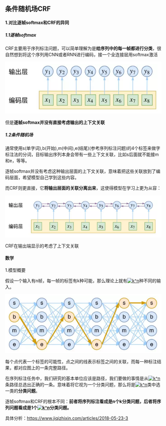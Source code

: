 ## 条件随机场CRF

#### 1.对比逐帧softmax和CRF的异同

##### 1.1逐帧softmax

CRF主要用于序列标注问题，可以简单理解为是**给序列中的每一帧都进行分类**，很自然想到将这个序列用CNN或者RNN进行编码，接一个全连接层用softmax激活

![](https://github.com/Wupingyang/NLP-topic/blob/master/raw/softmax.png)

但是**逐帧softmax并没有直接考虑输出的上下文关联**

##### 1.2条件随机场

通常使用s(单字词),b(开始),m(中间),e(结尾)(参考序列标注问题)的4个标签来做字标注法的分词，目标输出序列本身会带有一些上下文关联，比如s后面就不能接m和e，等等。

逐帧softmax并没有考虑这种输出层面的上下文关联，意味着把这些关联放到了编码层面，希望模型自己学到这些内容。

而CRF则更直接，它**将输出层面的关联分离出来**，这使得模型在学习上更为从容：

![](https://github.com/Wupingyang/NLP-topic/blob/master/raw/crf.png)

CRF在输出端显示的考虑了上下文关联

#### 数学

1.模型概要

假设一个输入有n帧，每一帧的标签有k种可能，那么理论上就有<a href="https://www.codecogs.com/eqnedit.php?latex=k^n" target="_blank"><img src="https://latex.codecogs.com/png.latex?k^n" title="k^n" /></a>种不同的输入。

![](https://github.com/Wupingyang/NLP-topic/blob/master/raw/crf_path.png)

每个点代表一个标签的可能性，点之间的线表示标签之间的关联，而每一种标注结果，都对应图上的一条完整路径。

在序列标注任务中，我们研究的基本单位应该是路径，我们要做的事情是从<a href="https://www.codecogs.com/eqnedit.php?latex=k^n" target="_blank"><img src="https://latex.codecogs.com/png.latex?k^n" title="k^n" /></a>条路径总选出正确的一条。意味着将它视为一个分类问题，那么将是<a href="https://www.codecogs.com/eqnedit.php?latex=k^n" target="_blank"><img src="https://latex.codecogs.com/png.latex?k^n" title="k^n" /></a>类中选一类的**分类问题**。

逐帧softmax和CRF的根本不同：**前者将序列标注看成是n个k分类问题，后者将序列问题看成是1个<a href="https://www.codecogs.com/eqnedit.php?latex=k^n" target="_blank"><img src="https://latex.codecogs.com/png.latex?k^n" title="k^n" /></a>分类问题。**

具体分析：<https://www.jiqizhixin.com/articles/2018-05-23-3>


